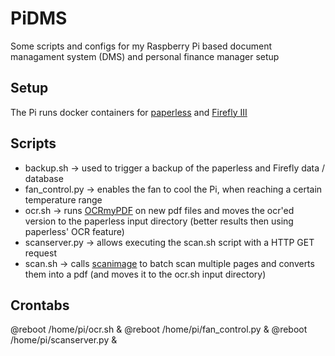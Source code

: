 # PiDMS
Some scripts and configs for my Raspberry Pi based document managament system (DMS) and personal finance manager setup

## Setup
The Pi runs docker containers for [paperless](https://github.com/the-paperless-project/paperless) and [Firefly III](https://github.com/firefly-iii/firefly-iii)

## Scripts
- backup.sh -> used to trigger a backup of the paperless and Firefly data / database
- fan_control.py -> enables the fan to cool the Pi, when reaching a certain temperature range
- ocr.sh -> runs [OCRmyPDF](https://github.com/jbarlow83/OCRmyPDF) on new pdf files and moves the ocr'ed version to the paperless input directory (better results then using paperless' OCR feature)
- scanserver.py -> allows executing the scan.sh script with a HTTP GET request
- scan.sh -> calls [scanimage](https://linux.die.net/man/1/scanimage) to batch scan multiple pages and converts them into a pdf (and moves it to the ocr.sh input directory)

## Crontabs
@reboot /home/pi/ocr.sh &
@reboot /home/pi/fan_control.py &
@reboot /home/pi/scanserver.py &

